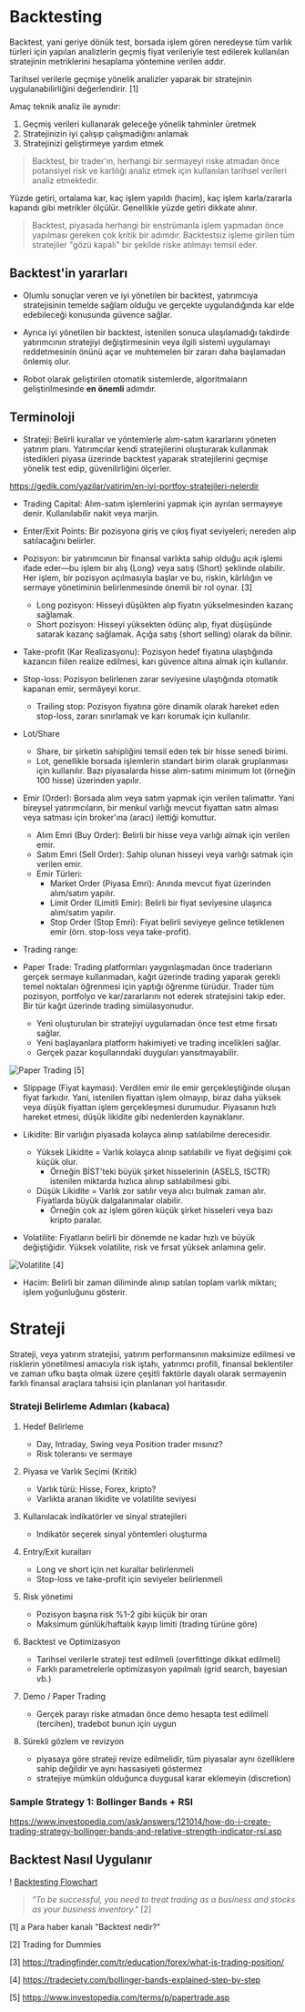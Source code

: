# Backtesting

Backtest, yani geriye dönük test, borsada işlem gören neredeyse tüm varlık türleri için yapılan analizlerin geçmiş fiyat verileriyle test edilerek kullanılan stratejinin metriklerini hesaplama yöntemine verilen addır.

Tarihsel verilerle geçmişe yönelik analizler yaparak bir stratejinin uygulanabilirliğini değerlendirir. [1]

Amaç teknik analiz ile aynıdır:
1. Geçmiş verileri kullanarak geleceğe yönelik tahminler üretmek
2. Stratejinizin iyi çalışıp çalışmadığını anlamak
3. Stratejinizi geliştirmeye yardım etmek

> Backtest, bir trader'ın, herhangi bir sermayeyi riske atmadan önce potansiyel risk ve karlılığı analiz etmek için kullanılan tarihsel verileri analiz etmektedir.

Yüzde getiri, ortalama kar, kaç işlem yapıldı (hacim), kaç işlem karla/zararla kapandı gibi metrikler ölçülür. Genellikle yüzde getiri dikkate alınır.

> Backtest, piyasada herhangi bir enstrümanla işlem yapmadan önce yapılması gereken çok kritik bir adımdır. Backtestsiz işleme girilen tüm stratejiler "gözü kapalı" bir şekilde riske atılmayı temsil eder.

## Backtest'in yararları

* Olumlu sonuçlar veren ve iyi yönetilen bir backtest, yatırımcıya stratejisinin temelde sağlam olduğu ve gerçekte uygulandığında kar elde edebileceği konusunda güvence sağlar.

* Ayrıca iyi yönetilen bir backtest, istenilen sonuca ulaşılamadığı takdirde yatırımcının stratejiyi değiştirmesinin veya ilgili sistemi uygulamayı reddetmesinin önünü açar ve muhtemelen bir zararı daha başlamadan önlemiş olur.

* Robot olarak geliştirilen otomatik sistemlerde, algoritmaların geliştirilmesinde **en önemli** adımdır.

## Terminoloji

* Strateji: Belirli kurallar ve yöntemlerle alım-satım kararlarını yöneten yatırım planı. Yatırımcılar kendi stratejilerini oluşturarak kullanmak istedikleri piyasa üzerinde backtest yaparak stratejilerini geçmişe yönelik test edip, güvenilirliğini ölçerler.

https://gedik.com/yazilar/yatirim/en-iyi-portfoy-stratejileri-nelerdir

* Trading Capital: Alım-satım işlemlerini yapmak için ayrılan sermayeye denir. Kullanılabilir nakit veya marjin.

* Enter/Exit Points: Bir pozisyona giriş ve çıkış fiyat seviyeleri; nereden alıp satılacağını belirler.

* Pozisyon: bir yatırımcının bir finansal varlıkta sahip olduğu açık işlemi ifade eder—bu işlem bir alış (Long) veya satış (Short) şeklinde olabilir. Her işlem, bir pozisyon açılmasıyla başlar ve bu, riskin, kârlılığın ve sermaye yönetiminin belirlenmesinde önemli bir rol oynar. [3]
    * Long pozisyon: Hisseyi düşükten alıp fiyatın yükselmesinden kazanç sağlamak.
    * Short pozisyon: Hisseyi yüksekten ödünç alıp, fiyat düşüşünde satarak kazanç sağlamak. Açığa satış (short selling) olarak da bilinir.

* Take-profit (Kar Realizasyonu): Pozisyon hedef fiyatına ulaştığında kazancın fiilen realize edilmesi, karı güvence altına almak için kullanılır.

* Stop-loss: Pozisyon belirlenen zarar seviyesine ulaştığında otomatik kapanan emir, sermâyeyi korur.
    * Trailing stop: Pozisyon fiyatına göre dinamik olarak hareket eden stop-loss, zararı sınırlamak ve karı korumak için kullanılır.

* Lot/Share
    * Share, bir şirketin sahipliğini temsil eden tek bir hisse senedi birimi. 
    * Lot, genellikle borsada işlemlerin standart birim olarak gruplanması için kullanılır. Bazı piyasalarda hisse alım-satımı minimum lot (örneğin 100 hisse) üzerinden yapılır.

* Emir (Order): Borsada alım veya satım yapmak için verilen talimattır. Yani bireysel yatırımcıların, bir menkul varlığı mevcut fiyattan satın alması veya satması için broker'ına (aracı) ilettiği komuttur.
    * Alım Emri (Buy Order): Belirli bir hisse veya varlığı almak için verilen emir.
    * Satım Emri (Sell Order): Sahip olunan hisseyi veya varlığı satmak için verilen emir.
    * Emir Türleri:
        * Market Order (Piyasa Emri): Anında mevcut fiyat üzerinden alım/satım yapılır.
        * Limit Order (Limitli Emir): Belirli bir fiyat seviyesine ulaşınca alım/satım yapılır.
        * Stop Order (Stop Emri): Fiyat belirli seviyeye gelince tetiklenen emir (örn. stop-loss veya take-profit).

* Trading range:

* Paper Trade: Trading platformları yaygınlaşmadan önce traderların gerçek sermaye kullanmadan, kağıt üzerinde trading yaparak gerekli temel noktaları öğrenmesi için yaptığı öğrenme türüdür. Trader tüm pozisyon, portfolyo ve kar/zararlarını not ederek stratejisini takip eder. Bir tür kağıt üzerinde trading simülasyonudur.
    * Yeni oluşturulan bir stratejiyi uygulamadan önce test etme fırsatı sağlar.
    * Yeni başlayanlara platform hakimiyeti ve trading incelikleri sağlar.
    * Gerçek pazar koşullarındaki duyguları yansıtmayabilir.

![Paper Trading](image-1.png) [5]

* Slippage (Fiyat kayması): Verdilen emir ile emir gerçekleştiğinde oluşan fiyat farkıdır. Yani, istenilen fiyattan işlem olmayıp, biraz daha yüksek veya düşük fiyattan işlem gerçekleşmesi durumudur. Piyasanın hızlı hareket etmesi, düşük likidite gibi nedenlerden kaynaklanır.

* Likidite: Bir varlığın piyasada kolayca alınıp satılabilme derecesidir. 
    * Yüksek Likidite = Varlık kolayca alınıp satılabilir ve fiyat değişimi çok küçük olur.
        * Örneğin BİST'teki büyük şirket hisselerinin (ASELS, ISCTR) istenilen miktarda hızlıca alınıp satılabilmesi gibi.
    * Düşük Likidite = Varlık zor satılır veya alıcı bulmak zaman alır. Fiyatlarda büyük dalgalanmalar olabilir.
        * Örneğin çok az işlem gören küçük şirket hisseleri veya bazı kripto paralar.

* Volatilite: Fiyatların belirli bir dönemde ne kadar hızlı ve büyük değiştiğidir. Yüksek volatilite, risk ve fırsat yüksek anlamına gelir.

![Volatilite](image.png) [4]

* Hacim: Belirli bir zaman diliminde alınıp satılan toplam varlık miktarı; işlem yoğunluğunu gösterir.

# Strateji

Strateji, veya yatırım stratejisi, yatırım performansının maksimize edilmesi ve risklerin yönetilmesi amacıyla risk iştahı, yatırımcı profili, finansal beklentiler ve zaman ufku başta olmak üzere çeşitli faktörle dayalı olarak sermayenin farklı finansal araçlara tahsisi için planlanan yol haritasıdır.

### Strateji Belirleme Adımları (kabaca)

1. Hedef Belirleme
    * Day, Intraday, Swing veya Position trader mısınız?
    * Risk toleransı ve sermaye

2. Piyasa ve Varlık Seçimi (Kritik)
    * Varlık türü: Hisse, Forex, kripto?
    * Varlıkta aranan likidite ve volatilite seviyesi

3. Kullanılacak indikatörler ve sinyal stratejileri
    * Indikatör seçerek sinyal yöntemleri oluşturma

4. Entry/Exit kuralları
    * Long ve short için net kurallar belirlenmeli
    * Stop-loss ve take-profit için seviyeler belirlenmeli

5. Risk yönetimi
    * Pozisyon başına risk %1-2 gibi küçük bir oran
    * Maksimum günlük/haftalık kayıp limiti (trading türüne göre)

6. Backtest ve Optimizasyon
    * Tarihsel verilerle strateji test edilmeli (overfittinge dikkat edilmeli)
    * Farklı parametrelerle optimizasyon yapılmalı (grid search, bayesian vb.)

7. Demo / Paper Trading
    * Gerçek parayı riske atmadan önce demo hesapta test edilmeli (tercihen), tradebot bunun için uygun

8. Sürekli gözlem ve revizyon
    * piyasaya göre strateji revize edilmelidir, tüm piyasalar aynı özelliklere sahip değildir ve aynı hassasiyeti göstermez
    * stratejiye mümkün olduğunca duygusal karar eklemeyin (discretion)


### Sample Strategy 1: Bollinger Bands + RSI

https://www.investopedia.com/ask/answers/121014/how-do-i-create-trading-strategy-bollinger-bands-and-relative-strength-indicator-rsi.asp 



## Backtest Nasıl Uygulanır

 ! [Backtesting Flowchart](tradebot_backtest.png)

 > *"To be successful, you need to treat trading as a business and stocks as your business inventory."* [2]

[1] a Para haber kanalı "Backtest nedir?"

[2] Trading for Dummies

[3] https://tradingfinder.com/tr/education/forex/what-is-trading-position/

[4] https://tradeciety.com/bollinger-bands-explained-step-by-step 

[5] https://www.investopedia.com/terms/p/papertrade.asp 
